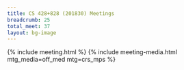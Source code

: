 ```yaml
---
title: CS 428+828 (201830) Meetings
breadcrumb: 25
total_meet: 37
layout: bg-image
---
```

{% include meeting.html %}
{% include meeting-media.html mtg_media=off_med mtg=crs_mps %}
